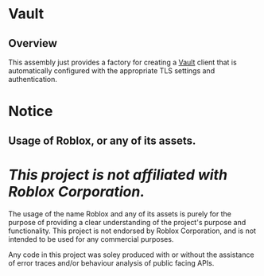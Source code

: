 # Vault

## Overview

This assembly just provides a factory for creating a [Vault](https://www.vaultproject.io/) client that is automatically configured with the appropriate TLS settings and authentication.

# Notice

## Usage of Roblox, or any of its assets.

# ***This project is not affiliated with Roblox Corporation.***

The usage of the name Roblox and any of its assets is purely for the purpose of providing a clear understanding of the project's purpose and functionality. This project is not endorsed by Roblox Corporation, and is not intended to be used for any commercial purposes.

Any code in this project was soley produced with or without the assistance of error traces and/or behaviour analysis of public facing APIs.
